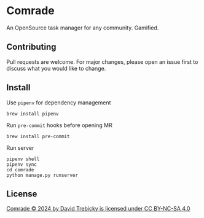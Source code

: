 # Comrade

An OpenSource task manager for any community. Gamified.

## Contributing

Pull requests are welcome. For major changes, please open an issue first
to discuss what you would like to change.

## Install

Use `pipenv` for dependency management 
```
brew install pipenv
```

Run `pre-commit` hooks before opening MR
```
brew install pre-commit
```

Run server
```
pipenv shell
pipenv sync
cd comrade
python manage.py runserver
```

## License

[Comrade © 2024 by David Trebicky is licensed under CC BY-NC-SA 4.0 ](http://creativecommons.org/licenses/by-nc-sa/4.0/)